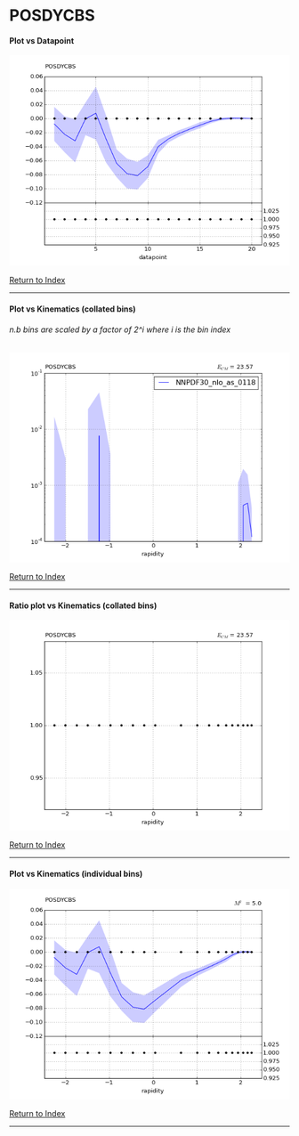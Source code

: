 POSDYCBS
========
#### Plot vs Datapoint 
[![POSDYCBS datapoints](POSDYCBS.png)](POSDYCBS.pdf) 

[Return to Index](../index.html)

------------- 
#### Plot vs Kinematics (collated bins) 
###### n.b bins are scaled by a factor of 2^i where i is the bin index  
[![POSDYCBS_0](POSDYCBS_0.png)](POSDYCBS_0.pdf)
      
[Return to Index](../index.html)

------------- 
#### Ratio plot vs Kinematics (collated bins) 
[![POSDYCBS_0](POSDYCBS_0_R.png)](POSDYCBS_0_R.pdf)
      
[Return to Index](../index.html)

------------- 
#### Plot vs Kinematics (individual bins) 
[![POSDYCBS_0_0](POSDYCBS_0_0.png)](POSDYCBS_0_0.pdf)
      
[Return to Index](../index.html)

------------- 
